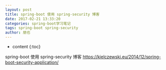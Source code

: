 ```yaml
---
layout: post
title: spring-boot 使用 spring-security 博客
date: 2017-02-21 13:33:20
categories: spring-boot学习笔记
tags: spring-boot spring-security
author: 朋也
---
```


* content
{:toc}

spring-boot 使用 spring-security 博客 https://kielczewski.eu/2014/12/spring-boot-security-application/

